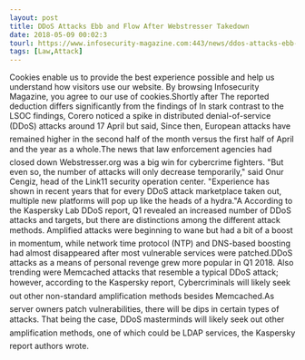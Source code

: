 ```yaml
---
layout: post
title: DDoS Attacks Ebb and Flow After Webstresser Takedown
date: 2018-05-09 00:02:3
tourl: https://www.infosecurity-magazine.com:443/news/ddos-attacks-ebb-flow-after/
tags: [Law,Attack]
---
```

Cookies enable us to provide the best experience possible and help us understand how visitors use our website. By browsing Infosecurity Magazine, you agree to our use of cookies.Shortly after The reported deduction differs significantly from the findings of In stark contrast to the LSOC findings, Corero noticed a spike in distributed denial-of-service (DDoS) attacks around 17 April but said, Since then, European attacks have remained higher in the second half of the month versus the first half of April and the year as a whole.The news that law enforcement agencies had closed down Webstresser.org was a big win for cybercrime fighters. "But even so, the number of attacks will only decrease temporarily," said Onur Cengiz, head of the Link11 security operation center. "Experience has shown in recent years that for every DDoS attack marketplace taken out, multiple new platforms will pop up like the heads of a hydra."A According to the Kaspersky Lab DDoS report, Q1 revealed an increased number of DDoS attacks and targets, but there are distinctions among the different attack methods. Amplified attacks were beginning to wane but had a bit of a boost in momentum, while network time protocol (NTP) and DNS-based boosting had almost disappeared after most vulnerable services were patched.DDoS attacks as a means of personal revenge grew more popular in Q1 2018. Also trending were Memcached attacks that resemble a typical DDoS attack; however, according to the Kaspersky report, Cybercriminals will likely seek out other non-standard amplification methods besides Memcached.As server owners patch vulnerabilities, there will be dips in certain types of attacks. That being the case, DDoS masterminds will likely seek out other amplification methods, one of which could be LDAP services, the Kaspersky report authors wrote.